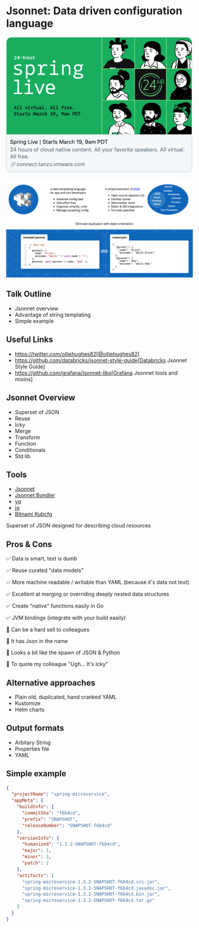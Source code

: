 # Jsonnet: Data driven configuration language
![](springlive.png)

![](jsonnet-overview.png)

## Talk Outline
* Jsonnet overview
* Advantage of string templating
* Simple example

## Useful Links
* https://twitter.com/olliehughes82[@olliehughes82]
* https://github.com/databricks/jsonnet-style-guide[Databricks Jsonnet Style Guide]
* https://github.com/grafana/jsonnet-libs[Grafana Jsonnet tools and mixins]

## Jsonnet Overview
* Superset of JSON
* Reuse
* Icky
* Merge
* Transform
* Function
* Conditionals
* Std lib

## Tools
* [Jsonnet](https://jsonnet.org/)
* [Jsonnet Bundler](https://github.com/jsonnet-bundler/jsonnet-bundler)
* [yq](https://mikefarah.gitbook.io/yq/)
* [jq](https://stedolan.github.io/jq/)
* [Bitnami Kubcfg](https://github.com/bitnami/kubecfg)

Superset of JSON designed for describing cloud resources

## Pros & Cons
✅ Data is smart, text is dumb

✅ Reuse curated "data models"

✅ More machine readable / writable than YAML (because it's data not text)

✅ Excellent at merging or overriding deeply nested data structures

✅ Create "native" functions easily in Go

✅ JVM bindings (integrate with your build easily)

🛑 Can be a hard sell to colleagues

🛑 It has Json in the name

🛑 Looks a bit like the spawn of JSON & Python

🛑 To quote my colleague "Ugh... It's Icky"

## Alternative approaches
* Plain old, duplicated, hand cranked YAML
* Kustomize
* Helm charts

## Output formats
* Arbitary String
* Properties file
* YAML

## Simple example

```json
{
  "projectName": "spring-microservice",
  "appMeta": {
    "buildInfo": {
      "commitSha": "f6b4cd",
      "prefix": "SNAPSHOT",
      "releaseNumber": "SNAPSHOT-f6b4cd"
    },
    "versionInfo": {
      "humanized": "1.3.2-SNAPSHOT-f6b4cd",
      "major": 1,
      "minor": 3,
      "patch": 2
    },
    "artifacts": [
      "spring-microservice-1.3.2-SNAPSHOT-f6b4cd.src.jar",
      "spring-microservice-1.3.2-SNAPSHOT-f6b4cd.javadoc.jar",
      "spring-microservice-1.3.2-SNAPSHOT-f6b4cd.bin.jar",
      "spring-microservice-1.3.2-SNAPSHOT-f6b4cd.tar.gz"
    ]
  }
}
```
